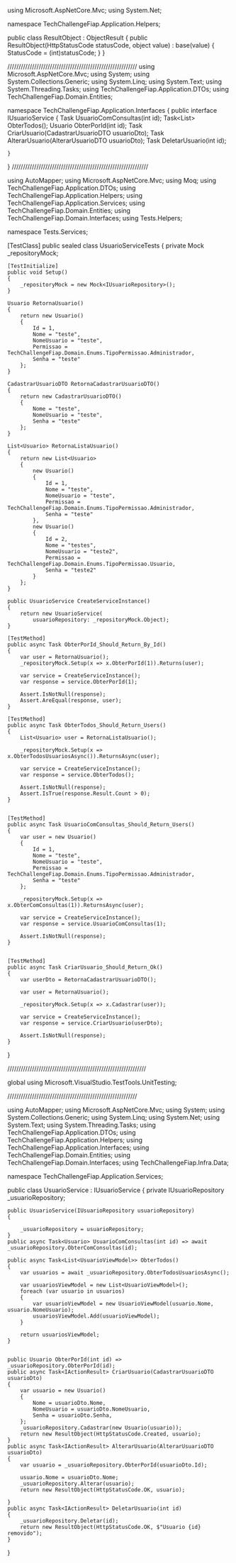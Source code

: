 
using Microsoft.AspNetCore.Mvc;
using System.Net;

namespace TechChallengeFiap.Application.Helpers;

public class ResultObject : ObjectResult
{
    public ResultObject(HttpStatusCode statusCode, object value) : base(value)
    {
        StatusCode = (int)statusCode;
    }
}

//////////////////////////////////////////////////////////
using Microsoft.AspNetCore.Mvc;
using System;
using System.Collections.Generic;
using System.Linq;
using System.Text;
using System.Threading.Tasks;
using TechChallengeFiap.Application.DTOs;
using TechChallengeFiap.Domain.Entities;

namespace TechChallengeFiap.Application.Interfaces
{
    public interface IUsuarioService
    {
        Task<Usuario> UsuarioComConsultas(int id);
        Task<List<UsuarioViewModel>> ObterTodos();
        Usuario ObterPorId(int id);
        Task<IActionResult> CriarUsuario(CadastrarUsuarioDTO usuarioDto);
        Task<IActionResult> AlterarUsuario(AlterarUsuarioDTO usuarioDto);
        Task<IActionResult> DeletarUsuario(int id);

    }
}
/////////////////////////////////////////////////////////////

using AutoMapper;
using Microsoft.AspNetCore.Mvc;
using Moq;
using TechChallengeFiap.Application.DTOs;
using TechChallengeFiap.Application.Helpers;
using TechChallengeFiap.Application.Services;
using TechChallengeFiap.Domain.Entities;
using TechChallengeFiap.Domain.Interfaces;
using Tests.Helpers;

namespace Tests.Services;

[TestClass]
public sealed class UsuarioServiceTests
{
    private Mock<IUsuarioRepository> _repositoryMock;

    [TestInitialize]
    public void Setup()
    {
        _repositoryMock = new Mock<IUsuarioRepository>();
    }

    Usuario RetornaUsuario()
    {
        return new Usuario()
        {
            Id = 1,
            Nome = "teste",
            NomeUsuario = "teste",
            Permissao = TechChallengeFiap.Domain.Enums.TipoPermissao.Administrador,
            Senha = "teste"
        };
    }

    CadastrarUsuarioDTO RetornaCadastrarUsuarioDTO()
    {
        return new CadastrarUsuarioDTO()
        {
            Nome = "teste",
            NomeUsuario = "teste",
            Senha = "teste"
        };
    }

    List<Usuario> RetornaListaUsuario()
    {
        return new List<Usuario>
        {
            new Usuario()
            {
                Id = 1,
                Nome = "teste",
                NomeUsuario = "teste",
                Permissao = TechChallengeFiap.Domain.Enums.TipoPermissao.Administrador,
                Senha = "teste"
            },
            new Usuario()
            {
                Id = 2,
                Nome = "testes",
                NomeUsuario = "teste2",
                Permissao = TechChallengeFiap.Domain.Enums.TipoPermissao.Usuario,
                Senha = "teste2"
            }
        };
    }

    public UsuarioService CreateServiceInstance()
    {
        return new UsuarioService(
            usuarioRepository: _repositoryMock.Object);
    }

    [TestMethod]
    public async Task ObterPorId_Should_Return_By_Id()
    {
        var user = RetornaUsuario();
        _repositoryMock.Setup(x => x.ObterPorId(1)).Returns(user);

        var service = CreateServiceInstance();
        var response = service.ObterPorId(1);

        Assert.IsNotNull(response);
        Assert.AreEqual(response, user);
    }

    [TestMethod]
    public async Task ObterTodos_Should_Return_Users()
    {
        List<Usuario> user = RetornaListaUsuario();

        _repositoryMock.Setup(x => x.ObterTodosUsuariosAsync()).ReturnsAsync(user);

        var service = CreateServiceInstance();
        var response = service.ObterTodos();

        Assert.IsNotNull(response);
        Assert.IsTrue(response.Result.Count > 0);
    }


    [TestMethod]
    public async Task UsuarioComConsultas_Should_Return_Users()
    {
        var user = new Usuario()
        {
            Id = 1,
            Nome = "teste",
            NomeUsuario = "teste",
            Permissao = TechChallengeFiap.Domain.Enums.TipoPermissao.Administrador,
            Senha = "teste"
        };

        _repositoryMock.Setup(x => x.ObterComConsultas(1)).ReturnsAsync(user);

        var service = CreateServiceInstance();
        var response = service.UsuarioComConsultas(1);

        Assert.IsNotNull(response);
    }


    [TestMethod]
    public async Task CriarUsuario_Should_Return_Ok()
    {
        var userDto = RetornaCadastrarUsuarioDTO();

        var user = RetornaUsuario();

        _repositoryMock.Setup(x => x.Cadastrar(user));

        var service = CreateServiceInstance();
        var response = service.CriarUsuario(userDto);

        Assert.IsNotNull(response);
    }



}

//////////////////////////////////////////////////////////////

global using Microsoft.VisualStudio.TestTools.UnitTesting;

//////////////////////////////////////////////////////////


using AutoMapper;
using Microsoft.AspNetCore.Mvc;
using System;
using System.Collections.Generic;
using System.Linq;
using System.Net;
using System.Text;
using System.Threading.Tasks;
using TechChallengeFiap.Application.DTOs;
using TechChallengeFiap.Application.Helpers;
using TechChallengeFiap.Application.Interfaces;
using TechChallengeFiap.Domain.Entities;
using TechChallengeFiap.Domain.Interfaces;
using TechChallengeFiap.Infra.Data;

namespace TechChallengeFiap.Application.Services;

public class UsuarioService : IUsuarioService
{
    private IUsuarioRepository _usuarioRepository;


    public UsuarioService(IUsuarioRepository usuarioRepository)
    {

        _usuarioRepository = usuarioRepository;
    }
    public async Task<Usuario> UsuarioComConsultas(int id) => await _usuarioRepository.ObterComConsultas(id);

    public async Task<List<UsuarioViewModel>> ObterTodos()
    {
        var usuarios = await _usuarioRepository.ObterTodosUsuariosAsync();

        var usuariosViewModel = new List<UsuarioViewModel>();
        foreach (var usuario in usuarios)
        {
            var usuarioViewModel = new UsuarioViewModel(usuario.Nome, usuario.NomeUsuario);
            usuariosViewModel.Add(usuarioViewModel);
        }

        return usuariosViewModel;
    }


    public Usuario ObterPorId(int id) => _usuarioRepository.ObterPorId(id);
    public async Task<IActionResult> CriarUsuario(CadastrarUsuarioDTO usuarioDto)
    {
        var usuario = new Usuario()
        {
            Nome = usuarioDto.Nome,
            NomeUsuario = usuarioDto.NomeUsuario,
            Senha = usuarioDto.Senha,
        };
        _usuarioRepository.Cadastrar(new Usuario(usuario));
        return new ResultObject(HttpStatusCode.Created, usuario);
    }
    public async Task<IActionResult> AlterarUsuario(AlterarUsuarioDTO usuarioDto)
    {
        var usuario = _usuarioRepository.ObterPorId(usuarioDto.Id);

        usuario.Nome = usuarioDto.Nome;
        _usuarioRepository.Alterar(usuario);
        return new ResultObject(HttpStatusCode.OK, usuario);

    }
    public async Task<IActionResult> DeletarUsuario(int id)
    {
        _usuarioRepository.Deletar(id);
        return new ResultObject(HttpStatusCode.OK, $"Usuario {id} removido");
    }
}


